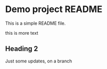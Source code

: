 # Demo project README

This is a simple README file.


this is more text

## Heading 2
Just some updates, on a branch
